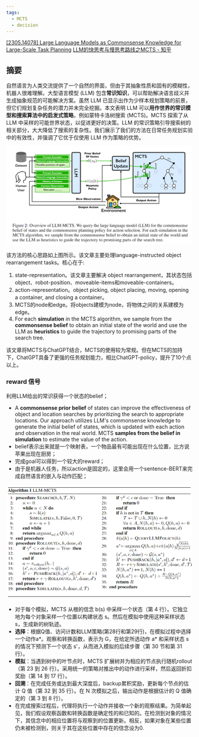 ```yaml
---
tags:
  - MCTS
  - decision
---
```

[[2305.14078] Large Language Models as Commonsense Knowledge for Large-Scale Task Planning](https://arxiv.org/abs/2305.14078)
[LLM的快思考与慢思考路线之MCTS - 知乎](https://zhuanlan.zhihu.com/p/659230417)

## 摘要
自然语言为人类交流提供了一个自然的界面，但由于其抽象性质和固有的模糊性，机器人很难理解。大型语言模型 (LLM) 包含**常识知识**，可以帮助解决语言歧义并生成抽象规范的可能解决方案。虽然 LLM 已显示出作为少样本规划策略的前景，但它们规划复杂任务的潜力并未完全挖掘。本文表明 LLM 可以**用作世界的常识模型和搜索算法中的启发式策略**，例如蒙特卡洛树搜索 (MCTS)。MCTS 探索了从 LLM 中采样的可能世界状态，以促进更好的决策。LLM 的常识策略引导搜索树的相关部分，大大降低了搜索的复杂性。我们展示了我们的方法在日常任务规划实验中的有效性，并强调了它优于仅使用 LLM 作为策略的优势。

![image.png|700](https://raw.githubusercontent.com/Shichun-Liu/images-on-picgo/main/pics/20240102203546.png)

该方法的核心思路如上图所示。该文章主要处理language-instructed object rearrangement tasks。核心在于:

1. state-representation。该文章主要解决 object rearrangement，其状态包括 object、robot-position、moveable-items和moveable-containers。
2. action-representation。object picking, object placing, moving, opening a container, and closing a container。
3. MCTS的node和edge。将objects建模为node，将物体之间的关系建模为edge。
4. For each **simulation** in the MCTS algorithm, we sample from the **commonsense belief** to obtain an initial state of the world and use the LLM as **heuristics** to guide the trajectory to promising parts of the search tree.

该文章将MCTS与ChatGPT结合，MCTS的使用较为常规。但在MCTS的加持下，ChatGPT具备了更强的任务规划能力，相比ChatGPT-policy，提升了10个点以上。

### reward 信号
利用LLM给出的常识获得一个状态的belief；
- A **commonsense prior belief** of states can improve the effectiveness of object and location searches by prioritizing the search to appropriate locations. Our approach utilizes LLM's commonsense knowledge to generate the initial belief of states, which is updated with each action and observation in the real world. MCTS **samples from the belief in simulation** to estimate the value of the action.
- belief表示出来就是一个映射表，一个物品最有可能出现在什么位置，比方说苹果出现在厨房；
- 完成goal可以得到一个较大的reward；
- 由于是机器人任务，所以action是固定的，这里会用一个sentence-BERT来完成自然语言的嵌入与动作匹配；

![image.png](https://raw.githubusercontent.com/Shichun-Liu/images-on-picgo/main/pics/20240102205812.png)

- 对于每个模拟，MCTS 从根的信念 b(s) 中采样一个状态（第 4 行）。它独立地为每个对象采样一个位置以构建状态 s。然后在模拟中使用这种采样状态 s，生成新的树轨迹。
- **选择**：根据Q值、访问计数和LLM策略(第28行和第29行)，在模拟过程中选择一个动作a\*。观察和转换函数，表示为 G，在给定所选动作 a\* 和采样状态 s 的情况下预测下一个状态 s'，从而进入模拟的后续步骤（第 30 节和第 31 行）。
- **模拟**：当遇到树中的叶节点时，MCTS 扩展树并为相应的节点执行随机rollout（第 23 到 26 行）。采用统一的策略对推出中的动作进行采样，然后返回折扣奖励（第 14 到 17 行）。
- **回溯**：在完成任务或达到最大深度后，backup累积奖励，更新每个节点的估计 Q 值（第 32 到 35 行）。在 N 次模拟之后，输出动作是根据估计的 Q 值确定的（第 3 到 8 行）。
- 在完成搜索过程后，代理将执行一个动作并接收一个新的观察结果。为简单起见，我们假设观察函数和转换函数是确定性的和已知的。在检测到对象的情况下，其信念中的相应位置将与观察到的位置更新。相反，如果对象在某些位置仍未被检测到，则关于其在这些位置中存在的信念设为0.